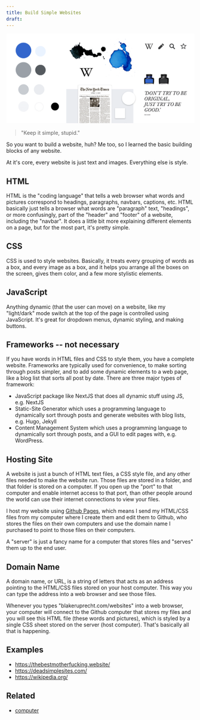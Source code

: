 ```yaml
---
title: Build Simple Websites
draft:
---
```

![Wikipedia's style inspiration sheet](/static/wikipedia-web-design.png)
> "Keep it simple, stupid."

So you want to build a website, huh? Me too, so I learned the basic building blocks of any website.

At it's core, every website is just text and images. Everything else is style.

## HTML
HTML is the "coding language" that tells a web browser what words and pictures correspond to headings, paragraphs, navbars, captions, etc. HTML basically just tells a browser what words are "paragraph" text, "headings", or more confusingly, part of the "header" and "footer" of a website, including the "navbar". It does a little bit more explaining different elements on a page, but for the most part, it's pretty simple.

## CSS
CSS is used to style websites. Basically, it treats every grouping of words as a box, and every image as a box, and it helps you arrange all the boxes on the screen, gives them color, and a few more stylistic elements.

## JavaScript
Anything dynamic (that the user can move) on a website, like my "light/dark" mode switch at the top of the page is controlled using JavaScript. It's great for dropdown menus, dynamic styling, and making buttons.

## Frameworks -- not necessary
If you have words in HTML files and CSS to style them, you have a complete website. Frameworks are typically used for convenience, to make sorting through posts simpler, and to add some dynamic elements to a web page, like a blog list that sorts all post by date. There are three major types of framework:

- JavaScript package like NextJS that does all dynamic stuff using JS, e.g. NextJS
- Static-Site Generator which uses a programming language to dynamically sort through posts and generate websites with blog lists, e.g. Hugo, Jekyll
- Content Management System which uses a programming language to dynamically sort through posts, and a GUI to edit pages with, e.g. WordPress.

## Hosting Site
A website is just a bunch of HTML text files, a CSS style file, and any other files needed to make the website run. Those files are stored in a folder, and that folder is stored on a computer. If you open up the "port" to that computer and enable internet access to that port, than other people around the world can use their internet connections to view your files.

I host my website using [Github Pages](https://pages.github.com/), which means I send my HTML/CSS files from my computer where I create them and edit them to Github, who stores the files on their own computers and use the domain name I purchased to point to those files on their computers.

A "server" is just a fancy name for a computer that stores files and "serves" them up to the end user.

## Domain Name
A domain name, or URL, is a string of letters that acts as an address pointing to the HTML/CSS files stored on your host computer. This way you can type the address into a web browser and see those files.

Whenever you types "blakeruprecht.com/websites" into a web browser, your computer will connect to the Github computer that stores my files and you will see this HTML file (these words and pictures), which is styled by a single CSS sheet stored on the server (host computer). That's basically all that is happening.

## Examples
- https://thebestmotherfucking.website/
- https://deadsimplesites.com/
- https://wikipedia.org/

## Related
- [computer](computer.md)